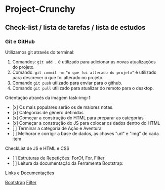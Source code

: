 # Project-Crunchy


## Check-list / lista de tarefas / lista de estudos

### Git e GitHub

<p>Utilizamos git através do terminal:</p>

   1. Comandos: `git add .` é utilizado para adicionar as novas atualizações do projeto.
   2. Comando: `git commit -m "o que foi alterado do projeto"` é utilizado para descrever o que foi alterado no projeto. 
   3. Comando `git push` utilzado para enviar para o github.
   4. Comando `git pull` utilizado para atualizar do remoto para o desktop.
   
<p>Orientação através da imagem task-img-1</p>
<ul>
   <li>[x] Os mais populares serão os de maiores notas.</li>
   <li>[x] Categorias de gênero definidas</li>
   <li>[x] Começar a construção do HTML para preparar as categorias</li>
   <li>[x] Começar a construção do JS para colocar os dados dentro do HTML</li>
   <li>[ ] Terminar a categoria de Ação e Aventura</li>
   <li>[ ] Melhorar e corrigir a base de dados, as chaves "url" e "img" de cada item</li>
</ul>

<p>CheckList de JS e HTML e CSS</p>
<ul>
   <li>[ ] Estruturas de Repetições: ForOf, For, Filter</li>
   <li>[ ] Leitura da documentação da Ferramenta Bootstrap:</li>
</ul>


<p>Links e Documentações</p>
<a href="https://getbootstrap.com/docs/5.3/getting-started/introduction/">Bootstrap</a>
<a href="https://developer.mozilla.org/pt-BR/docs/Web/JavaScript/Reference/Global_Objects/Array/filter">Filter</a>
